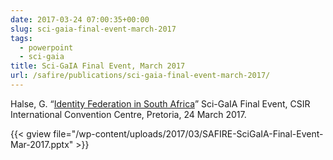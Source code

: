 ```yaml
--- 
date: 2017-03-24 07:00:35+00:00
slug: sci-gaia-final-event-march-2017
tags: 
  - powerpoint
  - sci-gaia
title: Sci-GaIA Final Event, March 2017
url: /safire/publications/sci-gaia-final-event-march-2017/
---
```


Halse, G. “[Identity Federation in South Africa](/wp-content/uploads/2017/03/SAFIRE-SciGaIA-Final-Event-Mar-2017.pptx)” Sci-GaIA Final Event, CSIR International Convention Centre, Pretoria, 24 March 2017.<!-- more -->

{{< gview file="/wp-content/uploads/2017/03/SAFIRE-SciGaIA-Final-Event-Mar-2017.pptx" >}}
